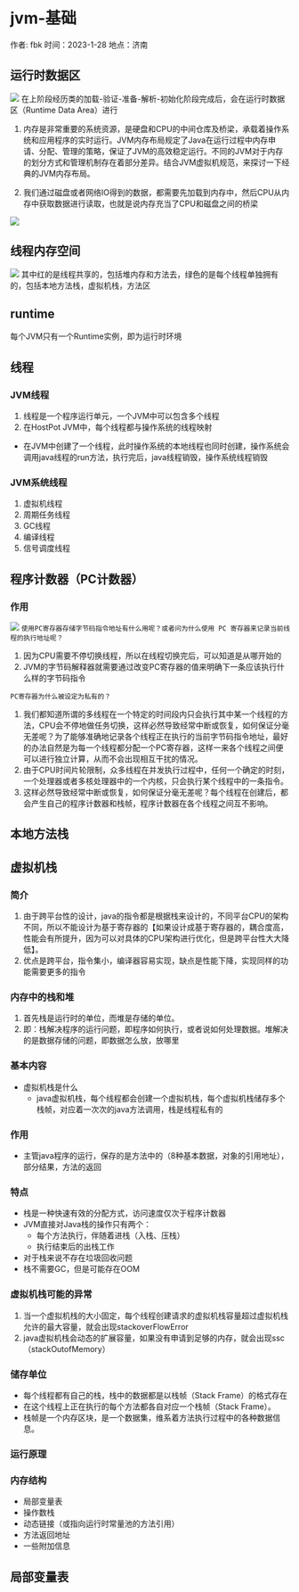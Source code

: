 # jvm-基础

作者: fbk
时间：2023-1-28
地点：济南
## 运行时数据区
![](../img/2023-1-27/jvm%E4%B8%AD%E6%96%87.jpg)
在上阶段经历类的加载-验证-准备-解析-初始化阶段完成后，会在运行时数据区（Runtime Data Area）进行

1. 内存是非常重要的系统资源，是硬盘和CPU的中间仓库及桥梁，承载着操作系统和应用程序的实时运行。JVM内存布局规定了Java在运行过程中内存申请、分配、管理的策略，保证了JVM的高效稳定运行。不同的JVM对于内存的划分方式和管理机制存在着部分差异。结合JVM虚拟机规范，来探讨一下经典的JVM内存布局。

2. 我们通过磁盘或者网络IO得到的数据，都需要先加载到内存中，然后CPU从内存中获取数据进行读取，也就是说内存充当了CPU和磁盘之间的桥梁

![](../img/2023-1-28/ailjdk.jpg)
## 线程内存空间
![](../img/2023-1-28/%E7%BA%BF%E7%A8%8B%E5%86%85%E5%AD%98%E7%A9%BA%E9%97%B4.png)
其中红的是线程共享的，包括堆内存和方法去，绿色的是每个线程单独拥有的，包括本地方法栈，虚拟机栈，方法区
## runtime
每个JVM只有一个Runtime实例，即为运行时环境
## 线程
### JVM线程
1. 线程是一个程序运行单元，一个JVM中可以包含多个线程
2. 在HostPot JVM中，每个线程都与操作系统的线程映射
  - 在JVM中创建了一个线程，此时操作系统的本地线程也同时创建，操作系统会调用java线程的run方法，执行完后，java线程销毁，操作系统线程销毁
### JVM系统线程
1. 虚拟机线程
2. 周期任务线程
3. GC线程
4. 编译线程
5. 信号调度线程
## 程序计数器（PC计数器）
### 作用
![](../img/2023-1-28/pc%E7%AE%80%E4%BB%8B.png)
`使用PC寄存器存储字节码指令地址有什么用呢？或者问为什么使用 PC 寄存器来记录当前线程的执行地址呢？`
1. 因为CPU需要不停切换线程，所以在线程切换完后，可以知道是从哪开始的
2. JVM的字节码解释器就需要通过改变PC寄存器的值来明确下一条应该执行什么样的字节码指令

`PC寄存器为什么被设定为私有的？`
1. 我们都知道所谓的多线程在一个特定的时间段内只会执行其中某一个线程的方法，CPU会不停地做任务切换，这样必然导致经常中断或恢复，如何保证分毫无差呢？为了能够准确地记录各个线程正在执行的当前字节码指令地址，最好的办法自然是为每一个线程都分配一个PC寄存器，这样一来各个线程之间便可以进行独立计算，从而不会出现相互干扰的情况。
2. 由于CPU时间片轮限制，众多线程在并发执行过程中，任何一个确定的时刻，一个处理器或者多核处理器中的一个内核，只会执行某个线程中的一条指令。
3. 这样必然导致经常中断或恢复，如何保证分毫无差呢？每个线程在创建后，都会产生自己的程序计数器和栈帧，程序计数器在各个线程之间互不影响。
## 本地方法栈
## 虚拟机栈
### 简介
1. 由于跨平台性的设计，java的指令都是根据栈来设计的，不同平台CPU的架构不同，所以不能设计为基于寄存器的【如果设计成基于寄存器的，耦合度高，性能会有所提升，因为可以对具体的CPU架构进行优化，但是跨平台性大大降低】。
2. 优点是跨平台，指令集小，编译器容易实现，缺点是性能下降，实现同样的功能需要更多的指令
### 内存中的栈和堆
1. 首先栈是运行时的单位，而堆是存储的单位。
2. 即：栈解决程序的运行问题，即程序如何执行，或者说如何处理数据。堆解决的是数据存储的问题，即数据怎么放，放哪里

### 基本内容
- 虚拟机栈是什么
  - java虚拟机栈，每个线程都会创建一个虚拟机栈，每个虚拟机栈储存多个栈帧，对应着一次次的java方法调用，栈是线程私有的
### 作用
- 主管java程序的运行，保存的是方法中的（8种基本数据，对象的引用地址），部分结果，方法的返回
### 特点
- 栈是一种快速有效的分配方式，访问速度仅次于程序计数器
- JVM直接对Java栈的操作只有两个：
  - 每个方法执行，伴随着进栈（入栈、压栈）
  - 执行结束后的出栈工作
- 对于栈来说不存在垃圾回收问题
- 栈不需要GC，但是可能存在OOM
### 虚拟机栈可能的异常
1. 当一个虚拟机栈的大小固定，每个线程创建请求的虚拟机栈容量超过虚拟机栈允许的最大容量，就会出现stackoverFlowError
2. java虚拟机栈会动态的扩展容量，如果没有申请到足够的内存，就会出现ssc（stackOutofMemory）
### 储存单位
- 每个线程都有自己的栈，栈中的数据都是以栈帧（Stack Frame）的格式存在
- 在这个线程上正在执行的每个方法都各自对应一个栈帧（Stack Frame）。
- 栈帧是一个内存区块，是一个数据集，维系着方法执行过程中的各种数据信息。
### 运行原理
### 内存结构
- 局部变量表
- 操作数栈
- 动态链接（或指向运行时常量池的方法引用）
- 方法返回地址
- 一些附加信息
## 局部变量表

